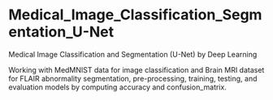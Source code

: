 # Medical_Image_Classification_Segmentation_U-Net
Medical Image Classification and Segmentation (U-Net) by Deep Learning

Working with MedMNIST data for image classification and Brain MRI dataset for FLAIR abnormality segmentation, pre-processing, training, testing, and evaluation models by computing accuracy and confusion\_matrix.
